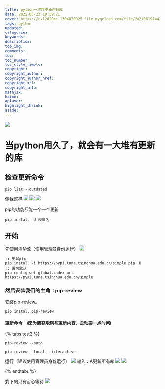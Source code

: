 ```yaml
---
title: python一次性更新所有库
date: 2022-05-23 19:39:21
cover: https://cxl2020mc-1304820025.file.myqcloud.com/file/20210619144236.jpeg
tags: python
updated:
categories:
keywords:
description:
top_img:
comments:
toc:
toc_number:
toc_style_simple:
copyright:
copyright_author:
copyright_author_href:
copyright_url:
copyright_info:
mathjax:
katex:
aplayer:
highlight_shrink:
aside:
---
```


![](https://cxl2020mc-1304820025.file.myqcloud.com/file/20210619144249.jpeg)

# 当python用久了，就会有一大堆有更新的库

## 检查更新命令

```
pip list --outdated
```

像我这样
![](https://cxl2020mc-1304820025.file.myqcloud.com/file/20210619142223.png)
![](https://cxl2020mc-1304820025.file.myqcloud.com/file/20210619142316.png)
![](https://cxl2020mc-1304820025.file.myqcloud.com/file/20210619142345.png)

pip的功能只能一个一个更新

```
pip install -U 模块名
```

## 开始

先使用清华源（使用管理员身份运行）
[![](https://cxl2020mc-1304820025.file.myqcloud.com/file/20210619144441.png)](https://mirrors.tuna.tsinghua.edu.cn/help/pypi/)

```
:: 更新pip
pip install -i https://pypi.tuna.tsinghua.edu.cn/simple pip -U
:: 设为默认
pip config set global.index-url https://pypi.tuna.tsinghua.edu.cn/simple
```

### 然后安装我们的主角：pip-review

安装pip-review。

```
pip install pip-review
```

#### 更新命令：(因为要获取所有更新内容，启动要一点时间)

{% tabs test2 %}

<!-- tab 全自动更新所有库 -->

```
pip-review --auto
```
<!-- endtab -->

<!-- tab 第二种方法(可以选择更新哪个) -->
```
pip-review --local --interactive
```

运行（建议使用管理员身份运行）
![](https://cxl2020mc-1304820025.file.myqcloud.com/file/20210619143505.png)
输入：A更新所有库
![](https://cxl2020mc-1304820025.file.myqcloud.com/file/20210619143610.png)
![](https://cxl2020mc-1304820025.file.myqcloud.com/file/20210619143729.png)

<!-- endtab -->

{% endtabs %}

剩下的只有耐心等待
![](https://cxl2020mc-1304820025.file.myqcloud.com/file/gq.gif)

